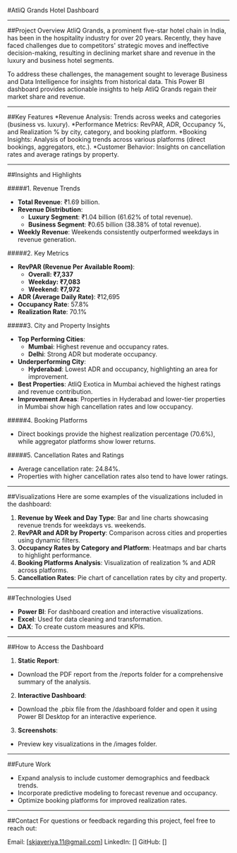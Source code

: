 #AtliQ Grands Hotel Dashboard

***

##Project Overview
AtliQ Grands, a prominent five-star hotel chain in India, has been in the hospitality industry for over 20 years. Recently, they have faced challenges due to competitors' strategic moves and ineffective decision-making, resulting in declining market share and revenue in the luxury and business hotel segments.

To address these challenges, the management sought to leverage Business and Data Intelligence for insights from historical data. This Power BI dashboard provides actionable insights to help AtliQ Grands regain their market share and revenue.

***

##Key Features
*Revenue Analysis: Trends across weeks and categories (business vs. luxury).
*Performance Metrics: RevPAR, ADR, Occupancy %, and Realization % by city, category, and booking platform.
*Booking Insights: Analysis of booking trends across various platforms (direct bookings, aggregators, etc.).
*Customer Behavior: Insights on cancellation rates and average ratings by property.

***

##Insights and Highlights

#####1. Revenue Trends
* __Total Revenue__: ₹1.69 billion.
* __Revenue Distribution__:
  * __Luxury Segment__: ₹1.04 billion (61.62% of total revenue).
  * __Business Segment__: ₹0.65 billion (38.38% of total revenue).
* __Weekly Revenue__: Weekends consistently outperformed weekdays in revenue generation.

#####2. Key Metrics
* __RevPAR (Revenue Per Available Room)__:
  * __Overall: ₹7,337__
  * __Weekday: ₹7,083__
  * __Weekend: ₹7,972__
* __ADR (Average Daily Rate)__: ₹12,695
* __Occupancy Rate__: 57.8%
* __Realization Rate__: 70.1%

#####3. City and Property Insights
* __Top Performing Cities__:
  * __Mumbai__: Highest revenue and occupancy rates.
  * __Delhi__: Strong ADR but moderate occupancy.
* __Underperforming City__:
  * __Hyderabad__: Lowest ADR and occupancy, highlighting an area for improvement.
* __Best Properties__: AtliQ Exotica in Mumbai achieved the highest ratings and revenue contribution.
* __Improvement Areas__: Properties in Hyderabad and lower-tier properties in Mumbai show high cancellation rates and low occupancy.

#####4. Booking Platforms
* Direct bookings provide the highest realization percentage (70.6%), while aggregator platforms show lower returns.

#####5. Cancellation Rates and Ratings
* Average cancellation rate: 24.84%.
* Properties with higher cancellation rates also tend to have lower ratings.

***

##Visualizations
Here are some examples of the visualizations included in the dashboard:

1. __Revenue by Week and Day Type__: Bar and line charts showcasing revenue trends for weekdays vs. weekends.
2. __RevPAR and ADR by Property__: Comparison across cities and properties using dynamic filters.
3. __Occupancy Rates by Category and Platform__: Heatmaps and bar charts to highlight performance.
4. __Booking Platforms Analysis__: Visualization of realization % and ADR across platforms.
5. __Cancellation Rates__: Pie chart of cancellation rates by city and property.

***

##Technologies Used

* __Power BI__: For dashboard creation and interactive visualizations.
* __Excel__: Used for data cleaning and transformation.
* __DAX__: To create custom measures and KPIs.

***

##How to Access the Dashboard

1. __Static Report__:
  * Download the PDF report from the /reports folder for a comprehensive summary of the analysis.
2. __Interactive Dashboard__:
  * Download the .pbix file from the /dashboard folder and open it using Power BI Desktop for an interactive experience.
3. __Screenshots__:
  * Preview key visualizations in the /images folder.

***

##Future Work

* Expand analysis to include customer demographics and feedback trends.
* Incorporate predictive modeling to forecast revenue and occupancy.
* Optimize booking platforms for improved realization rates.

***

##Contact
For questions or feedback regarding this project, feel free to reach out:

Email: [skjaveriya.11@gmail.com]
LinkedIn: []
GitHub: []
